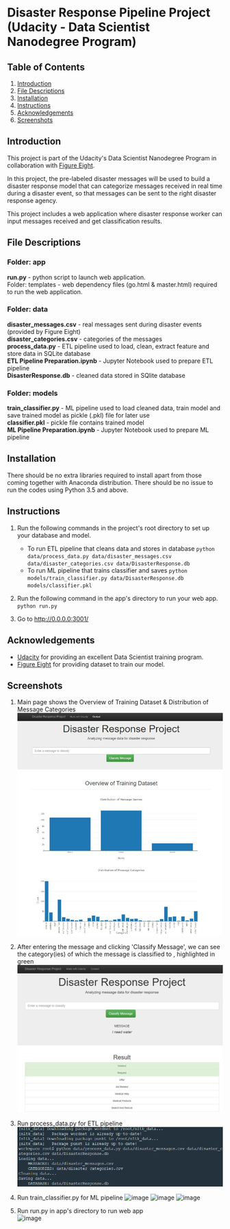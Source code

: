 # Disaster Response Pipeline Project (Udacity - Data Scientist Nanodegree Program)
## Table of Contents
1. [Introduction](https://github.com/Raoul-Batcho/udacity-disaster-response-pipeline#introduction)
2. [File Descriptions](https://github.com/Raoul-Batcho/udacity-disaster-response-pipeline#file-descriptions)
3. [Installation](https://github.com/Raoul-Batcho/udacity-disaster-response-pipeline#installation)
4. [Instructions](https://github.com/Raoul-Batcho/udacity-disaster-response-pipeline#instructions)
5. [Acknowledgements](https://github.com/Raoul-Batcho/udacity-disaster-response-pipeline#acknowledgements)
6. [Screenshots](https://github.com/Raoul-Batcho/udacity-disaster-response-pipeline#screenshots)

## Introduction
This project is part of the Udacity's Data Scientist Nanodegree Program in collaboration with [Figure Eight](https://www.figure-eight.com/).

In this project, the pre-labeled disaster messages will be used to build a disaster response model that can categorize messages received in real time during a disaster event, so that messages can be sent to the right disaster response agency.

This project includes a web application where disaster response worker can input messages received and get classification results.

## File Descriptions
### Folder: app
**run.py** - python script to launch web application.<br/>
Folder: templates - web dependency files (go.html & master.html) required to run the web application.

### Folder: data
**disaster_messages.csv** - real messages sent during disaster events (provided by Figure Eight)<br/>
**disaster_categories.csv** - categories of the messages<br/>
**process_data.py** - ETL pipeline used to load, clean, extract feature and store data in SQLite database<br/>
**ETL Pipeline Preparation.ipynb** - Jupyter Notebook used to prepare ETL pipeline<br/>
**DisasterResponse.db** - cleaned data stored in SQlite database

### Folder: models
**train_classifier.py** - ML pipeline used to load cleaned data, train model and save trained model as pickle (.pkl) file for later use<br/>
**classifier.pkl** - pickle file contains trained model<br/>
**ML Pipeline Preparation.ipynb** - Jupyter Notebook used to prepare ML pipeline

## Installation
There should be no extra libraries required to install apart from those coming together with Anaconda distribution. There should be no issue to run the codes using Python 3.5 and above.

## Instructions
1. Run the following commands in the project's root directory to set up your database and model.

    - To run ETL pipeline that cleans data and stores in database
        `python data/process_data.py data/disaster_messages.csv data/disaster_categories.csv data/DisasterResponse.db`
    - To run ML pipeline that trains classifier and saves
        `python models/train_classifier.py data/DisasterResponse.db models/classifier.pkl`

2. Run the following command in the app's directory to run your web app.
    `python run.py`

3. Go to http://0.0.0.0:3001/

## Acknowledgements
* [Udacity](https://www.udacity.com/) for providing an excellent Data Scientist training program.
* [Figure Eight](https://www.figure-eight.com/) for providing dataset to train our model.

## Screenshots
1. Main page shows the Overview of Training Dataset & Distribution of Message Categories
![image](https://github.com/Raoul-Batcho/Udacity-Disaster-Response-Pipeline/blob/main/screnshots/1.%20main%20page.JPG)

2. After entering the message and clicking 'Classify Message', we can see the category(ies) of which the message is classified to , highlighted in green
![image](https://github.com/Raoul-Batcho/Udacity-Disaster-Response-Pipeline/blob/main/screnshots/3.%20classify%20result.JPG)

3. Run process_data.py for ETL pipeline
![image](https://github.com/Raoul-Batcho/Udacity-Disaster-Response-Pipeline/blob/main/screnshots/4.%20disaster_img.png)

4. Run train_classifier.py for ML pipeline
![image](https://github.com/Raoul-Batcho/udacity-disaster-response-pipeline/blob/main/screenshots/5.%20run%20train_classifier_1_rev1.JPG)
![image](https://github.com/Raoul-Batcho/udacity-disaster-response-pipeline/blob/main/screenshots/5.%20run%20train_classifier_2_rev1.JPG)
![image](https://github.com/Raoul-Batcho/udacity-disaster-response-pipeline/blob/main/screenshots/5.%20run%20train_classifier_3_rev1.JPG)

5. Run run.py in app's directory to run web app<br/>
![image](https://github.com/Raoul-Batcho/udacity-disaster-response-pipeline/blob/main/screenshots/6.%20run%20app.JPG)
